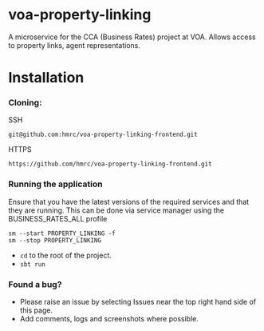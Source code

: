 voa-property-linking
================

A microservice for the CCA (Business Rates) project at VOA. Allows access to property links, agent representations.

# Installation
### Cloning:

SSH
```
git@github.com:hmrc/voa-property-linking-frontend.git
```
HTTPS
```
https://github.com/hmrc/voa-property-linking-frontend.git
```
### Running the application

Ensure that you have the latest versions of the required services and that they are running. This can be done via service manager using the BUSINESS_RATES_ALL profile
```
sm --start PROPERTY_LINKING -f
sm --stop PROPERTY_LINKING 
```

* `cd` to the root of the project.
* `sbt run`

### Found a bug?

* Please raise an issue by selecting Issues near the top right hand side of this page.
* Add comments, logs and screenshots where possible. 

